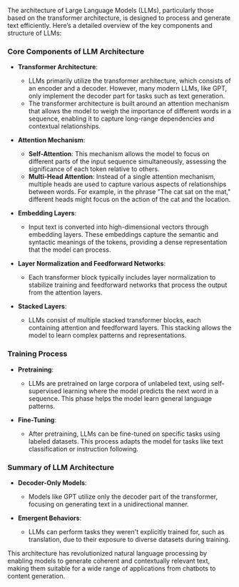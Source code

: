 The architecture of Large Language Models (LLMs), particularly those based on the transformer architecture, is designed to process and generate text efficiently. Here’s a detailed overview of the key components and structure of LLMs:

### Core Components of LLM Architecture

- **Transformer Architecture**:
  - LLMs primarily utilize the transformer architecture, which consists of an encoder and a decoder. However, many modern LLMs, like GPT, only implement the decoder part for tasks such as text generation.
  - The transformer architecture is built around an attention mechanism that allows the model to weigh the importance of different words in a sequence, enabling it to capture long-range dependencies and contextual relationships.

- **Attention Mechanism**:
  - **Self-Attention**: This mechanism allows the model to focus on different parts of the input sequence simultaneously, assessing the significance of each token relative to others.
  - **Multi-Head Attention**: Instead of a single attention mechanism, multiple heads are used to capture various aspects of relationships between words. For example, in the phrase "The cat sat on the mat," different heads might focus on the action of the cat and the location.

- **Embedding Layers**:
  - Input text is converted into high-dimensional vectors through embedding layers. These embeddings capture the semantic and syntactic meanings of the tokens, providing a dense representation that the model can process.

- **Layer Normalization and Feedforward Networks**:
  - Each transformer block typically includes layer normalization to stabilize training and feedforward networks that process the output from the attention layers.

- **Stacked Layers**:
  - LLMs consist of multiple stacked transformer blocks, each containing attention and feedforward layers. This stacking allows the model to learn complex patterns and representations.

### Training Process

- **Pretraining**:
  - LLMs are pretrained on large corpora of unlabeled text, using self-supervised learning where the model predicts the next word in a sequence. This phase helps the model learn general language patterns.

- **Fine-Tuning**:
  - After pretraining, LLMs can be fine-tuned on specific tasks using labeled datasets. This process adapts the model for tasks like text classification or instruction following.

### Summary of LLM Architecture

- **Decoder-Only Models**:
  - Models like GPT utilize only the decoder part of the transformer, focusing on generating text in a unidirectional manner.

- **Emergent Behaviors**:
  - LLMs can perform tasks they weren't explicitly trained for, such as translation, due to their exposure to diverse datasets during training.

This architecture has revolutionized natural language processing by enabling models to generate coherent and contextually relevant text, making them suitable for a wide range of applications from chatbots to content generation.
